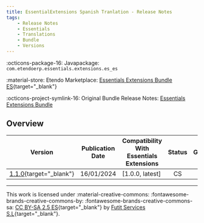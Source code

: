 ```yaml
---
title: EssentialExtensions Spanish Tranlation - Release Notes
tags:
    - Release Notes
    - Essentials
    - Translations
    - Bundle
    - Versions
---
```


:octicons-package-16: Javapackage: `com.etendoerp.essentials.extensions.es_es`

:material-store: Etendo Marketplace:  [Essentials Extensions Bundle ES](https://marketplace.etendo.cloud/#/product-details?module=0CE701616F5A446C83FA26633F14AE00){target="_blank"}

:octicons-project-symlink-16: Original Bundle Release Notes: [Essentials Extensions Bundle](../../bundles/essentials-extensions/release-notes.md)

## Overview

| Version | Publication Date | Compatibility With Essentials Extensions | Status | GitHub |
| --- | --- | --- | :----: | :----: |
| [1.1.0](https://github.com/etendosoftware/com.etendoerp.essentials.extensions.es_es/releases/tag/1.1.0){target="_blank"} | 16/01/2024 | [1.0.0, latest] | CS | :white_check_mark: |

---
This work is licensed under :material-creative-commons: :fontawesome-brands-creative-commons-by: :fontawesome-brands-creative-commons-sa: [ CC BY-SA 2.5 ES](https://creativecommons.org/licenses/by-sa/2.5/es/){target="_blank"} by [Futit Services S.L](https://etendo.software){target="_blank"}.